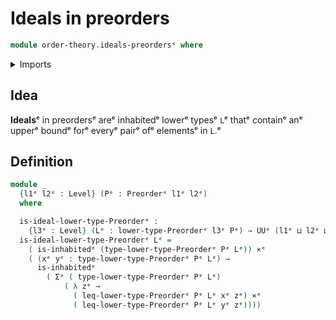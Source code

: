 # Ideals in preorders

```agda
module order-theory.ideals-preordersᵉ where
```

<details><summary>Imports</summary>

```agda
open import foundation.cartesian-product-typesᵉ
open import foundation.dependent-pair-typesᵉ
open import foundation.inhabited-typesᵉ
open import foundation.universe-levelsᵉ

open import order-theory.lower-types-preordersᵉ
open import order-theory.preordersᵉ
```

</details>

## Idea

**Ideals**ᵉ in preordersᵉ areᵉ inhabitedᵉ lowerᵉ typesᵉ `L`ᵉ thatᵉ containᵉ anᵉ upperᵉ
boundᵉ forᵉ everyᵉ pairᵉ ofᵉ elementsᵉ in `L`.ᵉ

## Definition

```agda
module _
  {l1ᵉ l2ᵉ : Level} (Pᵉ : Preorderᵉ l1ᵉ l2ᵉ)
  where

  is-ideal-lower-type-Preorderᵉ :
    {l3ᵉ : Level} (Lᵉ : lower-type-Preorderᵉ l3ᵉ Pᵉ) → UUᵉ (l1ᵉ ⊔ l2ᵉ ⊔ l3ᵉ)
  is-ideal-lower-type-Preorderᵉ Lᵉ =
    ( is-inhabitedᵉ (type-lower-type-Preorderᵉ Pᵉ Lᵉ)) ×ᵉ
    ( (xᵉ yᵉ : type-lower-type-Preorderᵉ Pᵉ Lᵉ) →
      is-inhabitedᵉ
        ( Σᵉ ( type-lower-type-Preorderᵉ Pᵉ Lᵉ)
            ( λ zᵉ →
              ( leq-lower-type-Preorderᵉ Pᵉ Lᵉ xᵉ zᵉ) ×ᵉ
              ( leq-lower-type-Preorderᵉ Pᵉ Lᵉ yᵉ zᵉ))))
```